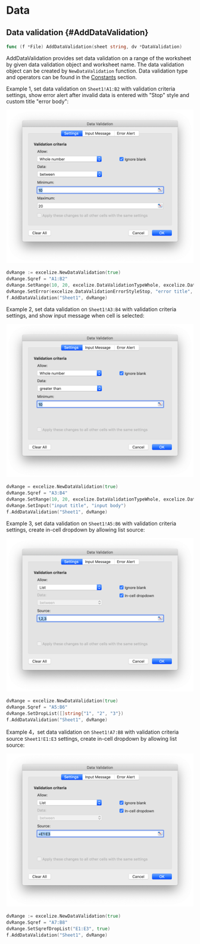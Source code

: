 # Data

## Data validation {#AddDataValidation}

```go
func (f *File) AddDataValidation(sheet string, dv *DataValidation)
```

AddDataValidation provides set data validation on a range of the worksheet by given data validation object and worksheet name. The data validation object can be created by `NewDataValidation` function. Data validation type and operators can be found in the [Constants](constants.md) section.

Example 1, set data validation on `Sheet1!A1:B2` with validation criteria settings, show error alert after invalid data is entered with "Stop" style and custom title "error body":

<p align="center"><img width="654" src="./images/data_validation_01.png" alt="Data validation"></p>

```go
dvRange := excelize.NewDataValidation(true)
dvRange.Sqref = "A1:B2"
dvRange.SetRange(10, 20, excelize.DataValidationTypeWhole, excelize.DataValidationOperatorBetween)
dvRange.SetError(excelize.DataValidationErrorStyleStop, "error title", "error body")
f.AddDataValidation("Sheet1", dvRange)
```

Example 2, set data validation on `Sheet1!A3:B4` with validation criteria settings, and show input message when cell is selected:

<p align="center"><img width="654" src="./images/data_validation_02.png" alt="Data validation"></p>

```go
dvRange = excelize.NewDataValidation(true)
dvRange.Sqref = "A3:B4"
dvRange.SetRange(10, 20, excelize.DataValidationTypeWhole, excelize.DataValidationOperatorGreaterThan)
dvRange.SetInput("input title", "input body")
f.AddDataValidation("Sheet1", dvRange)
```

Example 3, set data validation on `Sheet1!A5:B6` with validation criteria settings, create in-cell dropdown by allowing list source:

<p align="center"><img width="654" src="./images/data_validation_03.png" alt="Data validation"></p>

```go
dvRange = excelize.NewDataValidation(true)
dvRange.Sqref = "A5:B6"
dvRange.SetDropList([]string{"1", "2", "3"})
f.AddDataValidation("Sheet1", dvRange)
```

Example 4，set data validation on `Sheet1!A7:B8` with validation criteria source `Sheet1!E1:E3` settings, create in-cell dropdown by allowing list source:

<p align="center"><img width="654" src="./images/data_validation_04.png" alt="Data validation"></p>

```go
dvRange := excelize.NewDataValidation(true)
dvRange.Sqref = "A7:B8"
dvRange.SetSqrefDropList("E1:E3", true)
f.AddDataValidation("Sheet1", dvRange)
```
